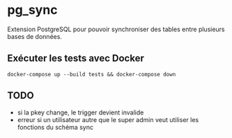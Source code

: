# pg_sync

Extension PostgreSQL pour pouvoir synchroniser des tables entre plusieurs bases de données.

## Exécuter les tests avec Docker

    docker-compose up --build tests && docker-compose down

## TODO

- si la pkey change, le trigger devient invalide
- erreur si un utilisateur autre que le super admin veut utiliser les fonctions du schéma sync
